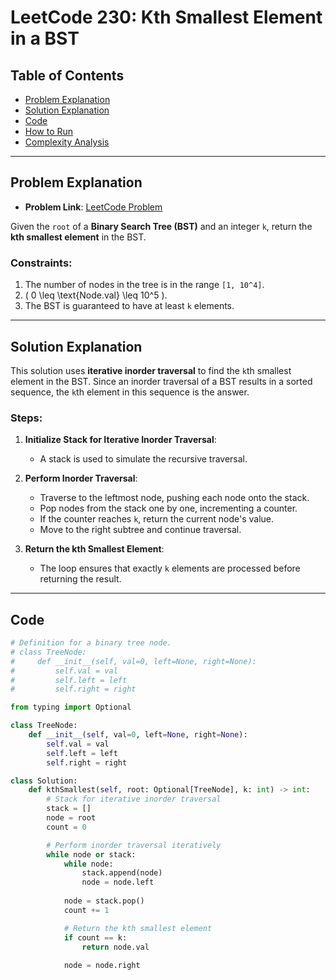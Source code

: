 # LeetCode 230: Kth Smallest Element in a BST

## Table of Contents
- [Problem Explanation](#problem-explanation)
- [Solution Explanation](#solution-explanation)
- [Code](#code)
- [How to Run](#how-to-run)
- [Complexity Analysis](#complexity-analysis)

---

## Problem Explanation

- **Problem Link**: [LeetCode Problem](https://leetcode.com/problems/kth-smallest-element-in-a-bst/)

Given the `root` of a **Binary Search Tree (BST)** and an integer `k`, return the **kth smallest element** in the BST.

### Constraints:
1. The number of nodes in the tree is in the range `[1, 10^4]`.
2. \( 0 \leq \text{Node.val} \leq 10^5 \).
3. The BST is guaranteed to have at least `k` elements.

---

## Solution Explanation

This solution uses **iterative inorder traversal** to find the `k`th smallest element in the BST. Since an inorder traversal of a BST results in a sorted sequence, the `k`th element in this sequence is the answer.

### Steps:

1. **Initialize Stack for Iterative Inorder Traversal**:
   - A stack is used to simulate the recursive traversal.

2. **Perform Inorder Traversal**:
   - Traverse to the leftmost node, pushing each node onto the stack.
   - Pop nodes from the stack one by one, incrementing a counter.
   - If the counter reaches `k`, return the current node's value.
   - Move to the right subtree and continue traversal.

3. **Return the kth Smallest Element**:
   - The loop ensures that exactly `k` elements are processed before returning the result.

---

## Code

```python
# Definition for a binary tree node.
# class TreeNode:
#     def __init__(self, val=0, left=None, right=None):
#         self.val = val
#         self.left = left
#         self.right = right

from typing import Optional

class TreeNode:
    def __init__(self, val=0, left=None, right=None):
        self.val = val
        self.left = left
        self.right = right

class Solution:
    def kthSmallest(self, root: Optional[TreeNode], k: int) -> int:
        # Stack for iterative inorder traversal
        stack = []
        node = root
        count = 0

        # Perform inorder traversal iteratively
        while node or stack:
            while node:
                stack.append(node)
                node = node.left
            
            node = stack.pop()
            count += 1

            # Return the kth smallest element
            if count == k:
                return node.val
            
            node = node.right
